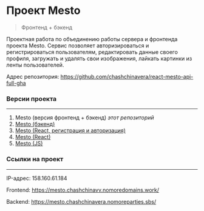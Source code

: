 # **Проект Mesto**
> Фронтенд + бэкенд

Проектная работа по объединению работы сервера и фронтенда проекта Mesto. Сервис позволяет авторизироваться и регистрироваться пользователям, редактировать данные своего профиля, загружать и удалять свои изображения, лайкать картинки из ленты пользователей.

Адрес репозитория: https://github.com/chashchinavera/react-mesto-api-full-gha

### **Версии проекта**
***
1. Mesto (версия фронтенд + бэкенд) *этот репозиторий*
2. [Mesto (бэкенд)](https://github.com/chashchinavera/express-mesto-gha)
3. [Mesto (React, регистрация и авторизация)](https://github.com/chashchinavera/react-mesto-auth)
4. [Mesto (React)](https://github.com/chashchinavera/mesto-react)
5. [Mesto (JS)](https://github.com/chashchinavera/mesto)

### Ссылки на проект
***

IP-адрес: 158.160.61.184

Frontend:  https://mesto.chashchinavv.nomoredomains.work/

Backend: https://mesto.chashchinavera.nomoreparties.sbs/
